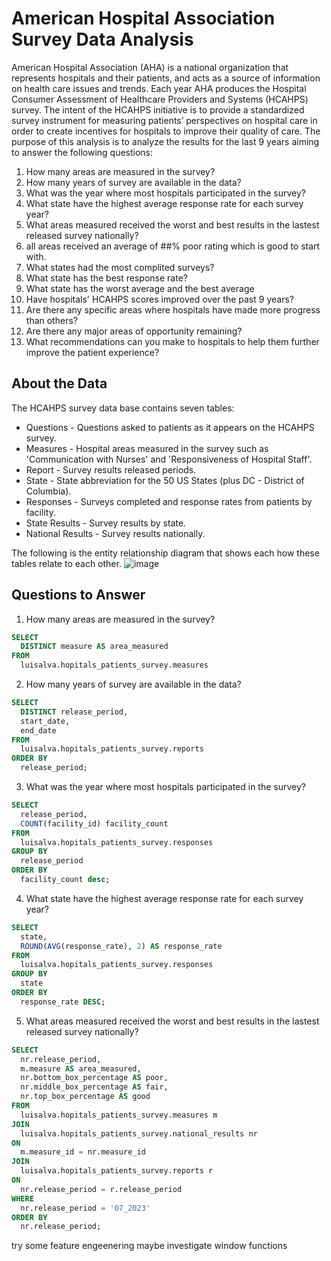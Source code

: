 # American Hospital Association Survey Data Analysis

American Hospital Association (AHA) is a national organization that represents hospitals and their patients, and acts as a source of information on health care issues and trends. Each year AHA produces the Hospital Consumer Assessment of Healthcare Providers and Systems (HCAHPS) survey. The intent of the HCAHPS initiative is to provide a standardized survey instrument for measuring patients’ perspectives on hospital care in order to create incentives for hospitals to improve their quality of care. 
The purpose of this analysis is to analyze the results for the last 9 years aiming to answer the following questions:

1. How many areas are measured in the survey?
2. How many years of survey are available in the data?
3. What was the year where most hospitals participated in the survey?
4. What state have the highest average response rate for each survey year?
5. What areas measured received the worst and best results in the lastest released survey nationally?
6. all areas received an average of ##% poor rating which is good to start with. 
7. What states had the most complited surveys?
8. What state has the best response rate?
9. What state has the worst average and the best average
10. Have hospitals' HCAHPS scores improved over the past 9 years?
11. Are there any specific areas where hospitals have made more progress than others?
12. Are there any major areas of opportunity remaining?
13. What recommendations can you make to hospitals to help them further improve the patient experience?


## About the Data

The HCAHPS survey data base contains seven tables:
* Questions - Questions asked to patients as it appears on the HCAHPS survey.
* Measures - Hospital areas measured in the survey such as 'Communication with Nurses' and 'Responsiveness of Hospital Staff'.
* Report - Survey results released periods.
* State - State abbreviation for the 50 US States (plus DC - District of Columbia).
* Responses - Surveys completed and response rates from patients by facility.
* State Results - Survey results by state.
* National Results - Survey results nationally.

The following is the entity relationship diagram that shows each how these tables relate to each other.
![image](https://github.com/Luis102487/patients_survey/assets/96627296/6e144772-3720-447c-b3c3-f3843e1b98da)


## Questions to Answer
1. How many areas are measured in the survey?
  ```sql
  SELECT
    DISTINCT measure AS area_measured
  FROM
    luisalva.hopitals_patients_survey.measures
  ```

2. How many years of survey are available in the data?
  ```sql
  SELECT
    DISTINCT release_period,
    start_date,
    end_date
  FROM
    luisalva.hopitals_patients_survey.reports
  ORDER BY
    release_period;
  ``` 
  
3. What was the year where most hospitals participated in the survey?

  ```sql
  SELECT
    release_period,
    COUNT(facility_id) facility_count
  FROM
    luisalva.hopitals_patients_survey.responses
  GROUP BY
    release_period
  ORDER BY
    facility_count desc;
```

4. What state have the highest average response rate for each survey year? 

```sql
SELECT
  state,
  ROUND(AVG(response_rate), 2) AS response_rate
FROM
  luisalva.hopitals_patients_survey.responses
GROUP BY
  state
ORDER BY
  response_rate DESC;
```

5. What areas measured received the worst and best results in the lastest released survey nationally? 

```sql
SELECT
  nr.release_period,
  m.measure AS area_measured,
  nr.bottom_box_percentage AS poor,
  nr.middle_box_percentage AS fair,
  nr.top_box_percentage AS good
FROM
  luisalva.hopitals_patients_survey.measures m
JOIN
  luisalva.hopitals_patients_survey.national_results nr
ON
  m.measure_id = nr.measure_id
JOIN
  luisalva.hopitals_patients_survey.reports r
ON
  nr.release_period = r.release_period
WHERE
  nr.release_period = '07_2023'
ORDER BY
  nr.release_period;
```

try some feature engeenering maybe
investigate window functions
